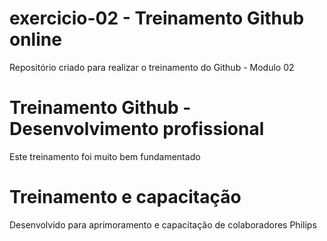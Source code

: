 # exercicio-02 - Treinamento Github online
Repositório criado para realizar o treinamento do Github - Modulo 02
# Treinamento Github - Desenvolvimento profissional
Este treinamento foi muito bem fundamentado 
# Treinamento e capacitação
Desenvolvido para aprimoramento e capacitação de colaboradores Philips
